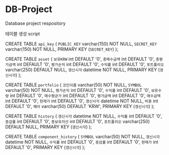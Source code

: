 # DB-Project
Database project respository

테이블 생성 script

CREATE TABLE `api_key` (
  `PUBLIC_KEY` varchar(150) NOT NULL,
  `SECRET_KEY` varchar(150) NOT NULL,
  PRIMARY KEY (`SECRET_KEY`)
);

CREATE TABLE `asset` (
  `보유KRW` int DEFAULT '0',
  `총매수금액` int DEFAULT '0',
  `총평가금액` int DEFAULT '0',
  `평가손익` int DEFAULT '0',
  `수익률` int DEFAULT '0',
  `포트폴리오` varchar(250) DEFAULT NULL,
  `갱신시각` datetime NOT NULL,
  PRIMARY KEY (`갱신시각`)
);

CREATE TABLE `portfolio` (
  `코인이름` varchar(50) NOT NULL,
  `SYMBOL` varchar(50) NOT NULL,
  `평가손익` int DEFAULT '0',
  `수익률` int DEFAULT '0',
  `보유수량` int DEFAULT '0',
  `매수평균가` int DEFAULT '0',
  `평가금액` int DEFAULT '0',
  `매수금액` int DEFAULT '0',
  `현재가` int DEFAULT '0',
  `갱신시각` datetime NOT NULL,
  `비중` int DEFAULT '0',
  `페어` varchar(50) DEFAULT 'KRW',
  PRIMARY KEY (`갱신시각`)
);

CREATE TABLE `history` (
  `갱신시각` datetime NOT NULL,
  `수익률` int DEFAULT '0',
  `증감률` int DEFAULT '0',
  `총보유자산` int DEFAULT '0',
  `포트폴리오` varchar(250) DEFAULT NULL,
  PRIMARY KEY (`갱신시각`)
);

CREATE TABLE `component_history` (
  `SYMBOL` varchar(50) NOT NULL,
  `갱신시각` datetime NOT NULL,
  `수익률` int DEFAULT '0',
  `증감률` int DEFAULT '0',
  `현재가` int DEFAULT '0',
  PRIMARY KEY (`갱신시각`)
);
